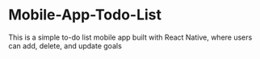 # Mobile-App-Todo-List
This is a simple to-do list mobile app built with React Native, where users can add, delete, and update goals
